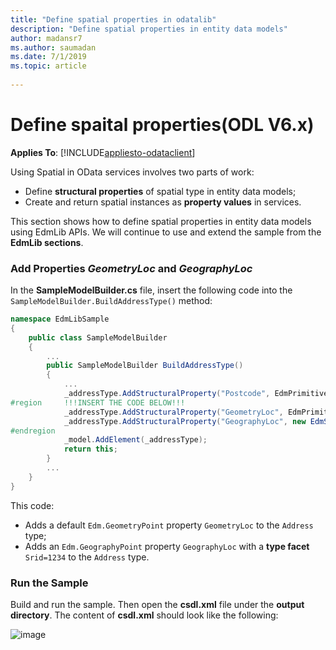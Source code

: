 ```yaml
---
title: "Define spatial properties in odatalib"
description: "Define spatial properties in entity data models"
author: madansr7
ms.author: saumadan
ms.date: 7/1/2019
ms.topic: article
 
---
```

# Define spaital properties(ODL V6.x)
**Applies To**: [!INCLUDE[appliesto-odataclient](../../includes/appliesto-odatalib-v6.md)]

Using Spatial in OData services involves two parts of work:

 - Define **structural properties** of spatial type in entity data models;
 - Create and return spatial instances as **property values** in services.

This section shows how to define spatial properties in entity data models using EdmLib APIs. We will continue to use and extend the sample from the **EdmLib sections**.

### Add Properties *GeometryLoc* and *GeographyLoc*

In the **SampleModelBuilder.cs** file, insert the following code into the `SampleModelBuilder.BuildAddressType()` method:

``` csharp
namespace EdmLibSample
{
    public class SampleModelBuilder
    {
        ...
        public SampleModelBuilder BuildAddressType()
        {
            ...
            _addressType.AddStructuralProperty("Postcode", EdmPrimitiveTypeKind.Int32);
#region     !!!INSERT THE CODE BELOW!!!
            _addressType.AddStructuralProperty("GeometryLoc", EdmPrimitiveTypeKind.GeometryPoint);
            _addressType.AddStructuralProperty("GeographyLoc", new EdmSpatialTypeReference(EdmCoreModel.Instance.GetPrimitiveType(EdmPrimitiveTypeKind.GeographyPoint), true, 1234));
#endregion
            _model.AddElement(_addressType);
            return this;
        }
        ...
    }
}
```

This code:

 - Adds a default `Edm.GeometryPoint` property `GeometryLoc` to the `Address` type;
 - Adds an `Edm.GeographyPoint` property `GeographyLoc` with a **type facet** `Srid=1234` to the `Address` type.


### Run the Sample

Build and run the sample. Then open the **csdl.xml** file under the **output directory**. The content of **csdl.xml** should look like the following:

![image](/odata/assets/2015-04-21-csdl.png)